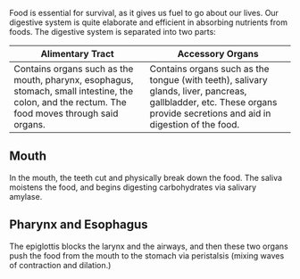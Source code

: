Food is essential for survival, as it gives us fuel to go about our lives. Our digestive system is quite elaborate and efficient in absorbing nutrients from foods. The digestive system is separated into two parts:

| Alimentary Tract | Accessory Organs |
|---| --- |
| Contains organs such as the mouth, pharynx, esophagus, stomach, small intestine, the colon, and the rectum. The food moves through said organs. | Contains organs such as the tongue (with teeth), salivary glands, liver, pancreas, gallbladder, etc. These organs provide secretions and aid in digestion of the food.


## Mouth

In the mouth, the teeth cut and physically break down the food. The saliva moistens the 
food, and begins digesting carbohydrates via salivary amylase.


## Pharynx and Esophagus

The epiglottis blocks the larynx and the airways, and then these two organs push the food from the mouth to the stomach via peristalsis (mixing waves of contraction and dilation.)